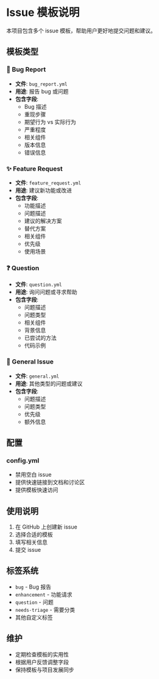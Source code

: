 # Issue 模板说明

本项目包含多个 issue 模板，帮助用户更好地提交问题和建议。

## 模板类型

### 🐛 Bug Report
- **文件**: `bug_report.yml`
- **用途**: 报告 bug 或问题
- **包含字段**:
  - Bug 描述
  - 重现步骤
  - 期望行为 vs 实际行为
  - 严重程度
  - 相关组件
  - 版本信息
  - 错误信息

### ✨ Feature Request
- **文件**: `feature_request.yml`
- **用途**: 建议新功能或改进
- **包含字段**:
  - 功能描述
  - 问题描述
  - 建议的解决方案
  - 替代方案
  - 相关组件
  - 优先级
  - 使用场景

### ❓ Question
- **文件**: `question.yml`
- **用途**: 询问问题或寻求帮助
- **包含字段**:
  - 问题描述
  - 问题类型
  - 相关组件
  - 背景信息
  - 已尝试的方法
  - 代码示例

### 📝 General Issue
- **文件**: `general.yml`
- **用途**: 其他类型的问题或建议
- **包含字段**:
  - 问题描述
  - 问题类型
  - 优先级
  - 额外信息

## 配置

### config.yml
- 禁用空白 issue
- 提供快速链接到文档和讨论区
- 提供模板快速访问

## 使用说明

1. 在 GitHub 上创建新 issue
2. 选择合适的模板
3. 填写相关信息
4. 提交 issue

## 标签系统

- `bug` - Bug 报告
- `enhancement` - 功能请求
- `question` - 问题
- `needs-triage` - 需要分类
- 其他自定义标签

## 维护

- 定期检查模板的实用性
- 根据用户反馈调整字段
- 保持模板与项目发展同步
